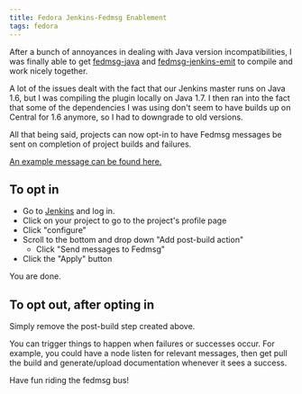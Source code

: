 ```yaml
---
title: Fedora Jenkins-Fedmsg Enablement
tags: fedora
---
```


After a bunch of annoyances in dealing with Java version incompatibilities, I
was finally able to get
[fedmsg-java](https://github.com/fedora-infra/fedmsg-java) and
[fedmsg-jenkins-emit](https://github.com/fedora-infra/jenkins-fedmsg-emit) to
compile and work nicely together.

A lot of the issues dealt with the fact that our Jenkins master runs on Java
1.6, but I was compiling the plugin locally on Java 1.7. I then ran into the
fact that some of the dependencies I was using don't seem to have builds up on
Central for 1.6 anymore, so I had to downgrade to old versions.

All that being said, projects can now opt-in to have Fedmsg messages be sent on
completion of project builds and failures.

[An example message can be found here.](https://apps.fedoraproject.org/datagrepper/id?id=2014-ddfe6822-1bbb-4f5e-90c6-053985e39b76&is_raw=true&size=extra-large)

## To opt in

- Go to [Jenkins](http://jenkins.cloud.fedoraproject.org/) and log in.
- Click on your project to go to the project's profile page
- Click "configure"
- Scroll to the bottom and drop down "Add post-build action"
    - Click "Send messages to Fedmsg"
- Click the "Apply" button

You are done.

## To opt out, after opting in

Simply remove the post-build step created above.

You can trigger things to happen when failures or successes occur. For example,
you could have a node listen for relevant messages, then get pull the build and
generate/upload documentation whenever it sees a success.

Have fun riding the fedmsg bus!

